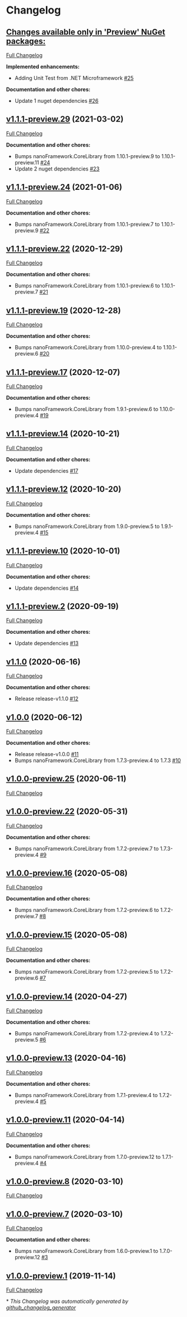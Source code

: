 # Changelog

## [**Changes available only in 'Preview' NuGet packages:**](https://github.com/nanoframework/lib-nanoFramework.System.Text/tree/HEAD)

[Full Changelog](https://github.com/nanoframework/lib-nanoFramework.System.Text/compare/v1.1.1-preview.29...HEAD)

**Implemented enhancements:**

- Adding Unit Test from .NET Microframework [\#25](https://github.com/nanoframework/lib-nanoFramework.System.Text/pull/25)

**Documentation and other chores:**

- Update 1 nuget dependencies [\#26](https://github.com/nanoframework/lib-nanoFramework.System.Text/pull/26)

## [v1.1.1-preview.29](https://github.com/nanoframework/lib-nanoFramework.System.Text/tree/v1.1.1-preview.29) (2021-03-02)

[Full Changelog](https://github.com/nanoframework/lib-nanoFramework.System.Text/compare/v1.1.1-preview.24...v1.1.1-preview.29)

**Documentation and other chores:**

- Bumps nanoFramework.CoreLibrary from 1.10.1-preview.9 to 1.10.1-preview.11 [\#24](https://github.com/nanoframework/lib-nanoFramework.System.Text/pull/24)
- Update 2 nuget dependencies [\#23](https://github.com/nanoframework/lib-nanoFramework.System.Text/pull/23)

## [v1.1.1-preview.24](https://github.com/nanoframework/lib-nanoFramework.System.Text/tree/v1.1.1-preview.24) (2021-01-06)

[Full Changelog](https://github.com/nanoframework/lib-nanoFramework.System.Text/compare/v1.1.1-preview.22...v1.1.1-preview.24)

**Documentation and other chores:**

- Bumps nanoFramework.CoreLibrary from 1.10.1-preview.7 to 1.10.1-preview.9 [\#22](https://github.com/nanoframework/lib-nanoFramework.System.Text/pull/22)

## [v1.1.1-preview.22](https://github.com/nanoframework/lib-nanoFramework.System.Text/tree/v1.1.1-preview.22) (2020-12-29)

[Full Changelog](https://github.com/nanoframework/lib-nanoFramework.System.Text/compare/v1.1.1-preview.19...v1.1.1-preview.22)

**Documentation and other chores:**

- Bumps nanoFramework.CoreLibrary from 1.10.1-preview.6 to 1.10.1-preview.7 [\#21](https://github.com/nanoframework/lib-nanoFramework.System.Text/pull/21)

## [v1.1.1-preview.19](https://github.com/nanoframework/lib-nanoFramework.System.Text/tree/v1.1.1-preview.19) (2020-12-28)

[Full Changelog](https://github.com/nanoframework/lib-nanoFramework.System.Text/compare/v1.1.1-preview.17...v1.1.1-preview.19)

**Documentation and other chores:**

- Bumps nanoFramework.CoreLibrary from 1.10.0-preview.4 to 1.10.1-preview.6 [\#20](https://github.com/nanoframework/lib-nanoFramework.System.Text/pull/20)

## [v1.1.1-preview.17](https://github.com/nanoframework/lib-nanoFramework.System.Text/tree/v1.1.1-preview.17) (2020-12-07)

[Full Changelog](https://github.com/nanoframework/lib-nanoFramework.System.Text/compare/v1.1.1-preview.14...v1.1.1-preview.17)

**Documentation and other chores:**

- Bumps nanoFramework.CoreLibrary from 1.9.1-preview.6 to 1.10.0-preview.4 [\#19](https://github.com/nanoframework/lib-nanoFramework.System.Text/pull/19)

## [v1.1.1-preview.14](https://github.com/nanoframework/lib-nanoFramework.System.Text/tree/v1.1.1-preview.14) (2020-10-21)

[Full Changelog](https://github.com/nanoframework/lib-nanoFramework.System.Text/compare/v1.1.1-preview.12...v1.1.1-preview.14)

**Documentation and other chores:**

- Update dependencies [\#17](https://github.com/nanoframework/lib-nanoFramework.System.Text/pull/17)

## [v1.1.1-preview.12](https://github.com/nanoframework/lib-nanoFramework.System.Text/tree/v1.1.1-preview.12) (2020-10-20)

[Full Changelog](https://github.com/nanoframework/lib-nanoFramework.System.Text/compare/v1.1.1-preview.10...v1.1.1-preview.12)

**Documentation and other chores:**

- Bumps nanoFramework.CoreLibrary from 1.9.0-preview.5 to 1.9.1-preview.4 [\#15](https://github.com/nanoframework/lib-nanoFramework.System.Text/pull/15)

## [v1.1.1-preview.10](https://github.com/nanoframework/lib-nanoFramework.System.Text/tree/v1.1.1-preview.10) (2020-10-01)

[Full Changelog](https://github.com/nanoframework/lib-nanoFramework.System.Text/compare/v1.1.1-preview.2...v1.1.1-preview.10)

**Documentation and other chores:**

- Update dependencies [\#14](https://github.com/nanoframework/lib-nanoFramework.System.Text/pull/14)

## [v1.1.1-preview.2](https://github.com/nanoframework/lib-nanoFramework.System.Text/tree/v1.1.1-preview.2) (2020-09-19)

[Full Changelog](https://github.com/nanoframework/lib-nanoFramework.System.Text/compare/v1.1.0...v1.1.1-preview.2)

**Documentation and other chores:**

- Update dependencies [\#13](https://github.com/nanoframework/lib-nanoFramework.System.Text/pull/13)

## [v1.1.0](https://github.com/nanoframework/lib-nanoFramework.System.Text/tree/v1.1.0) (2020-06-16)

[Full Changelog](https://github.com/nanoframework/lib-nanoFramework.System.Text/compare/v1.0.0...v1.1.0)

**Documentation and other chores:**

- Release release-v1.1.0 [\#12](https://github.com/nanoframework/lib-nanoFramework.System.Text/pull/12)

## [v1.0.0](https://github.com/nanoframework/lib-nanoFramework.System.Text/tree/v1.0.0) (2020-06-12)

[Full Changelog](https://github.com/nanoframework/lib-nanoFramework.System.Text/compare/v1.0.0-preview.25...v1.0.0)

**Documentation and other chores:**

- Release release-v1.0.0 [\#11](https://github.com/nanoframework/lib-nanoFramework.System.Text/pull/11)
- Bumps nanoFramework.CoreLibrary from 1.7.3-preview.4 to 1.7.3 [\#10](https://github.com/nanoframework/lib-nanoFramework.System.Text/pull/10)

## [v1.0.0-preview.25](https://github.com/nanoframework/lib-nanoFramework.System.Text/tree/v1.0.0-preview.25) (2020-06-11)

[Full Changelog](https://github.com/nanoframework/lib-nanoFramework.System.Text/compare/v1.0.0-preview.22...v1.0.0-preview.25)

## [v1.0.0-preview.22](https://github.com/nanoframework/lib-nanoFramework.System.Text/tree/v1.0.0-preview.22) (2020-05-31)

[Full Changelog](https://github.com/nanoframework/lib-nanoFramework.System.Text/compare/v1.0.0-preview.16...v1.0.0-preview.22)

**Documentation and other chores:**

- Bumps nanoFramework.CoreLibrary from 1.7.2-preview.7 to 1.7.3-preview.4 [\#9](https://github.com/nanoframework/lib-nanoFramework.System.Text/pull/9)

## [v1.0.0-preview.16](https://github.com/nanoframework/lib-nanoFramework.System.Text/tree/v1.0.0-preview.16) (2020-05-08)

[Full Changelog](https://github.com/nanoframework/lib-nanoFramework.System.Text/compare/v1.0.0-preview.15...v1.0.0-preview.16)

**Documentation and other chores:**

- Bumps nanoFramework.CoreLibrary from 1.7.2-preview.6 to 1.7.2-preview.7 [\#8](https://github.com/nanoframework/lib-nanoFramework.System.Text/pull/8)

## [v1.0.0-preview.15](https://github.com/nanoframework/lib-nanoFramework.System.Text/tree/v1.0.0-preview.15) (2020-05-08)

[Full Changelog](https://github.com/nanoframework/lib-nanoFramework.System.Text/compare/v1.0.0-preview.14...v1.0.0-preview.15)

**Documentation and other chores:**

- Bumps nanoFramework.CoreLibrary from 1.7.2-preview.5 to 1.7.2-preview.6 [\#7](https://github.com/nanoframework/lib-nanoFramework.System.Text/pull/7)

## [v1.0.0-preview.14](https://github.com/nanoframework/lib-nanoFramework.System.Text/tree/v1.0.0-preview.14) (2020-04-27)

[Full Changelog](https://github.com/nanoframework/lib-nanoFramework.System.Text/compare/v1.0.0-preview.13...v1.0.0-preview.14)

**Documentation and other chores:**

- Bumps nanoFramework.CoreLibrary from 1.7.2-preview.4 to 1.7.2-preview.5 [\#6](https://github.com/nanoframework/lib-nanoFramework.System.Text/pull/6)

## [v1.0.0-preview.13](https://github.com/nanoframework/lib-nanoFramework.System.Text/tree/v1.0.0-preview.13) (2020-04-16)

[Full Changelog](https://github.com/nanoframework/lib-nanoFramework.System.Text/compare/v1.0.0-preview.11...v1.0.0-preview.13)

**Documentation and other chores:**

- Bumps nanoFramework.CoreLibrary from 1.7.1-preview.4 to 1.7.2-preview.4 [\#5](https://github.com/nanoframework/lib-nanoFramework.System.Text/pull/5)

## [v1.0.0-preview.11](https://github.com/nanoframework/lib-nanoFramework.System.Text/tree/v1.0.0-preview.11) (2020-04-14)

[Full Changelog](https://github.com/nanoframework/lib-nanoFramework.System.Text/compare/v1.0.0-preview.8...v1.0.0-preview.11)

**Documentation and other chores:**

- Bumps nanoFramework.CoreLibrary from 1.7.0-preview.12 to 1.7.1-preview.4 [\#4](https://github.com/nanoframework/lib-nanoFramework.System.Text/pull/4)

## [v1.0.0-preview.8](https://github.com/nanoframework/lib-nanoFramework.System.Text/tree/v1.0.0-preview.8) (2020-03-10)

[Full Changelog](https://github.com/nanoframework/lib-nanoFramework.System.Text/compare/v1.0.0-preview.7...v1.0.0-preview.8)

## [v1.0.0-preview.7](https://github.com/nanoframework/lib-nanoFramework.System.Text/tree/v1.0.0-preview.7) (2020-03-10)

[Full Changelog](https://github.com/nanoframework/lib-nanoFramework.System.Text/compare/v1.0.0-preview.1...v1.0.0-preview.7)

**Documentation and other chores:**

- Bumps nanoFramework.CoreLibrary from 1.6.0-preview.1 to 1.7.0-preview.12 [\#3](https://github.com/nanoframework/lib-nanoFramework.System.Text/pull/3)

## [v1.0.0-preview.1](https://github.com/nanoframework/lib-nanoFramework.System.Text/tree/v1.0.0-preview.1) (2019-11-14)

[Full Changelog](https://github.com/nanoframework/lib-nanoFramework.System.Text/compare/c0babc37636fd6509a17c67de79c06299cde628f...v1.0.0-preview.1)



\* *This Changelog was automatically generated by [github_changelog_generator](https://github.com/github-changelog-generator/github-changelog-generator)*
